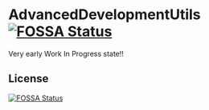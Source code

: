 # AdvancedDevelopmentUtils [![FOSSA Status](https://app.fossa.io/api/projects/git%2Bgithub.com%2FSprax2013%2FAdvancedDevelopmentUtils.svg?type=shield)](https://app.fossa.io/projects/git%2Bgithub.com%2FSprax2013%2FAdvancedDevelopmentUtils?ref=badge_shield)

Very early Work In Progress state!!


## License
[![FOSSA Status](https://app.fossa.io/api/projects/git%2Bgithub.com%2FSprax2013%2FAdvancedDevelopmentUtils.svg?type=large)](https://app.fossa.io/projects/git%2Bgithub.com%2FSprax2013%2FAdvancedDevelopmentUtils?ref=badge_large)
